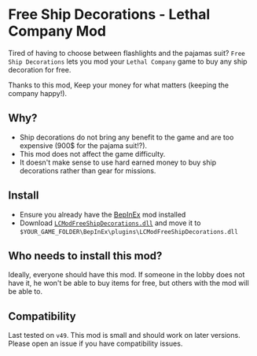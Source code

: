 # Free Ship Decorations - Lethal Company Mod

Tired of having to choose between flashlights and the pajamas suit? `Free Ship Decorations` lets you mod your `Lethal Company` game to buy any ship decoration for free.

Thanks to this mod, Keep your money for what matters (keeping the company happy!).

## Why?

- Ship decorations do not bring any benefit to the game and are too expensive (900$ for the pajama suit!?).
- This mod does not affect the game difficulty.
- It doesn't make sense to use hard earned money to buy ship decorations rather than gear for missions.

## Install

- Ensure you already have the [BepInEx](https://thunderstore.io/c/lethal-company/p/BepInEx/BepInExPack/) mod installed
- Download [`LCModFreeShipDecorations.dll`](https://github.com/7PH/free-ship-decorations-lethal-company-mod/releases) and move it to `$YOUR_GAME_FOLDER\BepInEx\plugins\LCModFreeShipDecorations.dll`

## Who needs to install this mod?

Ideally, everyone should have this mod. If someone in the lobby does not have it, he won't be able to buy items for free, but others with the mod will be able to.

## Compatibility

Last tested on `v49`. This mod is small and should work on later versions. Please open an issue if you have compatibility issues.
